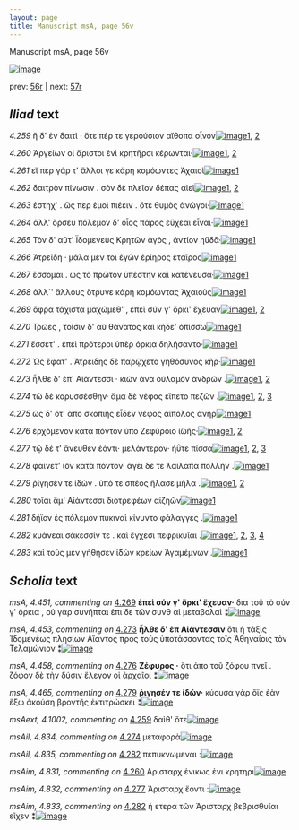 ```yaml
---
layout: page
title: Manuscript msA, page 56v
---
```


Manuscript msA, page 56v

[![image](http://www.homermultitext.org/iipsrv?OBJ=IIP,1.0&FIF=/project/homer/pyramidal/deepzoom/hmt/vaimg/2017a/VA056VN_0558.tif&WID=100&CVT=JPEG)](http://www.homermultitext.org/ict2/?urn=urn:cite2:hmt:vaimg.2017a:VA056VN_0558)

prev:  [56r](../56r) | next:  [57r](../57r)

## *Iliad* text

*4.259* <a id="4.259"/> ἢ δ' ἐν δαιτὶ · ὅτε πέρ τε γερούσιον αἴθοπα οἶνον[![image](http://www.homermultitext.org/iipsrv?OBJ=IIP,1.0&FIF=/project/homer/pyramidal/deepzoom/hmt/vaimg/2017a/VA056VN_0558.tif&RGN=0.4785,0.2149,0.3834,0.0368&WID=1000&CVT=JPEG)](http://www.homermultitext.org/ict2/?urn=urn:cite2:hmt:vaimg.2017a:VA056VN_0558@0.4785,0.2149,0.3834,0.0368)[1](#msA_4.784), [2](#msAext_4.1002)

*4.260* <a id="4.260"/> Ἀργείων οἱ ἄριστοι ἐνὶ κρητῆρσι κέρωνται·[![image](http://www.homermultitext.org/iipsrv?OBJ=IIP,1.0&FIF=/project/homer/pyramidal/deepzoom/hmt/vaimg/2017a/VA056VN_0558.tif&RGN=0.4715,0.2382,0.3684,0.0368&WID=1000&CVT=JPEG)](http://www.homermultitext.org/ict2/?urn=urn:cite2:hmt:vaimg.2017a:VA056VN_0558@0.4715,0.2382,0.3684,0.0368)[1](#msA_4.784), [2](#msAim_4.831)

*4.261* <a id="4.261"/> εἴ περ γάρ τ' ἄλλοι γε κάρη κομόωντες Ἀχαιοὶ[![image](http://www.homermultitext.org/iipsrv?OBJ=IIP,1.0&FIF=/project/homer/pyramidal/deepzoom/hmt/vaimg/2017a/VA056VN_0558.tif&RGN=0.4785,0.2547,0.3684,0.0368&WID=1000&CVT=JPEG)](http://www.homermultitext.org/ict2/?urn=urn:cite2:hmt:vaimg.2017a:VA056VN_0558@0.4785,0.2547,0.3684,0.0368)[1](#msA_4.784)

*4.262* <a id="4.262"/> δαιτρὸν πίνωσιν . σὸν δὲ πλεῖον δέπας αἰεὶ[![image](http://www.homermultitext.org/iipsrv?OBJ=IIP,1.0&FIF=/project/homer/pyramidal/deepzoom/hmt/vaimg/2017a/VA056VN_0558.tif&RGN=0.4715,0.2765,0.3704,0.0338&WID=1000&CVT=JPEG)](http://www.homermultitext.org/ict2/?urn=urn:cite2:hmt:vaimg.2017a:VA056VN_0558@0.4715,0.2765,0.3704,0.0338)[1](#msA_4.784), [2](#msA_4.448)

*4.263* <a id="4.263"/> έστηχ' . ὥς περ ἐμοὶ πιέειν . ὅτε θυμὸς ἀνώγοι·[![image](http://www.homermultitext.org/iipsrv?OBJ=IIP,1.0&FIF=/project/homer/pyramidal/deepzoom/hmt/vaimg/2017a/VA056VN_0558.tif&RGN=0.4795,0.293,0.3704,0.0338&WID=1000&CVT=JPEG)](http://www.homermultitext.org/ict2/?urn=urn:cite2:hmt:vaimg.2017a:VA056VN_0558@0.4795,0.293,0.3704,0.0338)[1](#msA_4.784)

*4.264* <a id="4.264"/> ἀλλ' ὄρσευ πόλεμον δ' οἷος πάρος εὔχεαι εἶναι·[![image](http://www.homermultitext.org/iipsrv?OBJ=IIP,1.0&FIF=/project/homer/pyramidal/deepzoom/hmt/vaimg/2017a/VA056VN_0558.tif&RGN=0.4825,0.314,0.3794,0.0353&WID=1000&CVT=JPEG)](http://www.homermultitext.org/ict2/?urn=urn:cite2:hmt:vaimg.2017a:VA056VN_0558@0.4825,0.314,0.3794,0.0353)[1](#msA_4.784)

*4.265* <a id="4.265"/> Τὸν δ' αῦτ' Ϊδομενεὺς Κρητῶν ἀγὸς , ἀντίον ηὔδᾱ·[![image](http://www.homermultitext.org/iipsrv?OBJ=IIP,1.0&FIF=/project/homer/pyramidal/deepzoom/hmt/vaimg/2017a/VA056VN_0558.tif&RGN=0.4735,0.3321,0.3944,0.0383&WID=1000&CVT=JPEG)](http://www.homermultitext.org/ict2/?urn=urn:cite2:hmt:vaimg.2017a:VA056VN_0558@0.4735,0.3321,0.3944,0.0383)[1](#msA_4.784)

*4.266* <a id="4.266"/> Ἀτρείδη · μάλα μέν τοι ἐγὼν ἐρίηρος ἑταῖρος[![image](http://www.homermultitext.org/iipsrv?OBJ=IIP,1.0&FIF=/project/homer/pyramidal/deepzoom/hmt/vaimg/2017a/VA056VN_0558.tif&RGN=0.4815,0.3501,0.3774,0.0353&WID=1000&CVT=JPEG)](http://www.homermultitext.org/ict2/?urn=urn:cite2:hmt:vaimg.2017a:VA056VN_0558@0.4815,0.3501,0.3774,0.0353)[1](#msA_4.784)

*4.267* <a id="4.267"/> ἔσσομαι . ὡς τὸ πρῶτον ὑπέστην καὶ κατένευσα·[![image](http://www.homermultitext.org/iipsrv?OBJ=IIP,1.0&FIF=/project/homer/pyramidal/deepzoom/hmt/vaimg/2017a/VA056VN_0558.tif&RGN=0.4895,0.3696,0.3844,0.0353&WID=1000&CVT=JPEG)](http://www.homermultitext.org/ict2/?urn=urn:cite2:hmt:vaimg.2017a:VA056VN_0558@0.4895,0.3696,0.3844,0.0353)[1](#msA_4.784)

*4.268* <a id="4.268"/> ἀλλ`' ἄλλους ὄτρυνε κάρη κομόωντας Ἀχαιοὺς[![image](http://www.homermultitext.org/iipsrv?OBJ=IIP,1.0&FIF=/project/homer/pyramidal/deepzoom/hmt/vaimg/2017a/VA056VN_0558.tif&RGN=0.4895,0.3862,0.3844,0.0353&WID=1000&CVT=JPEG)](http://www.homermultitext.org/ict2/?urn=urn:cite2:hmt:vaimg.2017a:VA056VN_0558@0.4895,0.3862,0.3844,0.0353)[1](#msA_4.784)

*4.269* <a id="4.269"/> ὄφρα τάχιστα μαχώμεθ' , ἐπεὶ σύν γ' ὄρκι' ἔχευαν[![image](http://www.homermultitext.org/iipsrv?OBJ=IIP,1.0&FIF=/project/homer/pyramidal/deepzoom/hmt/vaimg/2017a/VA056VN_0558.tif&RGN=0.4895,0.4057,0.3944,0.0391&WID=1000&CVT=JPEG)](http://www.homermultitext.org/ict2/?urn=urn:cite2:hmt:vaimg.2017a:VA056VN_0558@0.4895,0.4057,0.3944,0.0391)[1](#msA_4.784), [2](#msA_4.451)

*4.270* <a id="4.270"/> Τρῶες , τοῖσιν δ' αῦ θάνατος καὶ κήδε' ὀπίσσω[![image](http://www.homermultitext.org/iipsrv?OBJ=IIP,1.0&FIF=/project/homer/pyramidal/deepzoom/hmt/vaimg/2017a/VA056VN_0558.tif&RGN=0.4815,0.4237,0.3944,0.0391&WID=1000&CVT=JPEG)](http://www.homermultitext.org/ict2/?urn=urn:cite2:hmt:vaimg.2017a:VA056VN_0558@0.4815,0.4237,0.3944,0.0391)[1](#msA_4.784)

*4.271* <a id="4.271"/> ἔσσετ' . ἐπεὶ πρότεροι ὑπὲρ όρκια δηλήσαντο·[![image](http://www.homermultitext.org/iipsrv?OBJ=IIP,1.0&FIF=/project/homer/pyramidal/deepzoom/hmt/vaimg/2017a/VA056VN_0558.tif&RGN=0.4825,0.4425,0.3864,0.0346&WID=1000&CVT=JPEG)](http://www.homermultitext.org/ict2/?urn=urn:cite2:hmt:vaimg.2017a:VA056VN_0558@0.4825,0.4425,0.3864,0.0346)[1](#msA_4.784)

*4.272* <a id="4.272"/> Ὡς ἔφατ' . Ἀτρειδης δὲ παρῴχετο γηθόσυνος κῆρ·[![image](http://www.homermultitext.org/iipsrv?OBJ=IIP,1.0&FIF=/project/homer/pyramidal/deepzoom/hmt/vaimg/2017a/VA056VN_0558.tif&RGN=0.4785,0.4583,0.4154,0.0436&WID=1000&CVT=JPEG)](http://www.homermultitext.org/ict2/?urn=urn:cite2:hmt:vaimg.2017a:VA056VN_0558@0.4785,0.4583,0.4154,0.0436)[1](#msA_4.784)

*4.273* <a id="4.273"/> ἦλθε δ' ἐπ' Αἰάντεσσι · κιὼν ἀνα οὐλαμὸν ἀνδρῶν .[![image](http://www.homermultitext.org/iipsrv?OBJ=IIP,1.0&FIF=/project/homer/pyramidal/deepzoom/hmt/vaimg/2017a/VA056VN_0558.tif&RGN=0.4705,0.4793,0.4154,0.0421&WID=1000&CVT=JPEG)](http://www.homermultitext.org/ict2/?urn=urn:cite2:hmt:vaimg.2017a:VA056VN_0558@0.4705,0.4793,0.4154,0.0421)[1](#msA_4.784), [2](#msA_4.453)

*4.274* <a id="4.274"/> τὼ δὲ κορυσσέσθην· ἅμα δὲ νέφος εἵπετο πεζῶν .[![image](http://www.homermultitext.org/iipsrv?OBJ=IIP,1.0&FIF=/project/homer/pyramidal/deepzoom/hmt/vaimg/2017a/VA056VN_0558.tif&RGN=0.4855,0.4974,0.3974,0.0406&WID=1000&CVT=JPEG)](http://www.homermultitext.org/ict2/?urn=urn:cite2:hmt:vaimg.2017a:VA056VN_0558@0.4855,0.4974,0.3974,0.0406)[1](#msA_4.784), [2](#msAil_4.834), [3](#msA_4.456)

*4.275* <a id="4.275"/> ὡς δ' ὅτ' ἀπο σκοπιῆς εἶδεν νέφος αἰπόλος ἀνὴρ[![image](http://www.homermultitext.org/iipsrv?OBJ=IIP,1.0&FIF=/project/homer/pyramidal/deepzoom/hmt/vaimg/2017a/VA056VN_0558.tif&RGN=0.4845,0.5116,0.4164,0.0413&WID=1000&CVT=JPEG)](http://www.homermultitext.org/ict2/?urn=urn:cite2:hmt:vaimg.2017a:VA056VN_0558@0.4845,0.5116,0.4164,0.0413)[1](#msA_4.784)

*4.276* <a id="4.276"/> ἐρχόμενον κατα πόντον ὑπο Ζεφύροιο ἰ̈ωῆς·[![image](http://www.homermultitext.org/iipsrv?OBJ=IIP,1.0&FIF=/project/homer/pyramidal/deepzoom/hmt/vaimg/2017a/VA056VN_0558.tif&RGN=0.4835,0.5357,0.4034,0.0413&WID=1000&CVT=JPEG)](http://www.homermultitext.org/ict2/?urn=urn:cite2:hmt:vaimg.2017a:VA056VN_0558@0.4835,0.5357,0.4034,0.0413)[1](#msA_4.784), [2](#msA_4.458)

*4.277* <a id="4.277"/> τῷ δέ τ' ἄνευθεν ἐόντι· μελάντερον· ἠΰτε πίσσα[![image](http://www.homermultitext.org/iipsrv?OBJ=IIP,1.0&FIF=/project/homer/pyramidal/deepzoom/hmt/vaimg/2017a/VA056VN_0558.tif&RGN=0.4745,0.5537,0.4184,0.0383&WID=1000&CVT=JPEG)](http://www.homermultitext.org/ict2/?urn=urn:cite2:hmt:vaimg.2017a:VA056VN_0558@0.4745,0.5537,0.4184,0.0383)[1](#msA_4.784), [2](#msAim_4.832), [3](#msA_4.459)

*4.278* <a id="4.278"/> φαίνετ' ἰ̈ὸν κατὰ πόντον· ἄγει δέ τε λαίλαπα πολλὴν .[![image](http://www.homermultitext.org/iipsrv?OBJ=IIP,1.0&FIF=/project/homer/pyramidal/deepzoom/hmt/vaimg/2017a/VA056VN_0558.tif&RGN=0.4845,0.5725,0.4184,0.0458&WID=1000&CVT=JPEG)](http://www.homermultitext.org/ict2/?urn=urn:cite2:hmt:vaimg.2017a:VA056VN_0558@0.4845,0.5725,0.4184,0.0458)[1](#msA_4.784)

*4.279* <a id="4.279"/> ῥίγησέν τε ἰ̈δών . ὑπό τε σπέος ἤλασε μῆλα .[![image](http://www.homermultitext.org/iipsrv?OBJ=IIP,1.0&FIF=/project/homer/pyramidal/deepzoom/hmt/vaimg/2017a/VA056VN_0558.tif&RGN=0.4845,0.5905,0.3974,0.0391&WID=1000&CVT=JPEG)](http://www.homermultitext.org/ict2/?urn=urn:cite2:hmt:vaimg.2017a:VA056VN_0558@0.4845,0.5905,0.3974,0.0391)[1](#msA_4.784), [2](#msA_4.465)

*4.280* <a id="4.280"/> τοῖαι ἅμ' Αἰάντεσσι διοτρεφέων αἰζηῶν[![image](http://www.homermultitext.org/iipsrv?OBJ=IIP,1.0&FIF=/project/homer/pyramidal/deepzoom/hmt/vaimg/2017a/VA056VN_0558.tif&RGN=0.4855,0.6123,0.3664,0.0331&WID=1000&CVT=JPEG)](http://www.homermultitext.org/ict2/?urn=urn:cite2:hmt:vaimg.2017a:VA056VN_0558@0.4855,0.6123,0.3664,0.0331)[1](#msA_4.784)

*4.281* <a id="4.281"/> δήϊον ἐς πόλεμον πυκιναὶ κίνυντο φάλαγγες .[![image](http://www.homermultitext.org/iipsrv?OBJ=IIP,1.0&FIF=/project/homer/pyramidal/deepzoom/hmt/vaimg/2017a/VA056VN_0558.tif&RGN=0.4875,0.6273,0.3854,0.0376&WID=1000&CVT=JPEG)](http://www.homermultitext.org/ict2/?urn=urn:cite2:hmt:vaimg.2017a:VA056VN_0558@0.4875,0.6273,0.3854,0.0376)[1](#msA_4.784)

*4.282* <a id="4.282"/> κυάνεαι σάκεσσίν τε . καὶ ἔγχεσι πεφρικυῖαι .[![image](http://www.homermultitext.org/iipsrv?OBJ=IIP,1.0&FIF=/project/homer/pyramidal/deepzoom/hmt/vaimg/2017a/VA056VN_0558.tif&RGN=0.4825,0.6476,0.4074,0.0383&WID=1000&CVT=JPEG)](http://www.homermultitext.org/ict2/?urn=urn:cite2:hmt:vaimg.2017a:VA056VN_0558@0.4825,0.6476,0.4074,0.0383)[1](#msA_4.784), [2](#msAil_4.835), [3](#msAim_4.833), [4](#msA_4.467)

*4.283* <a id="4.283"/> καὶ τοὺς μὲν γήθησεν ἰ̈δὼν κρείων Ἀγαμέμνων .[![image](http://www.homermultitext.org/iipsrv?OBJ=IIP,1.0&FIF=/project/homer/pyramidal/deepzoom/hmt/vaimg/2017a/VA056VN_0558.tif&RGN=0.4965,0.6664,0.4074,0.0383&WID=1000&CVT=JPEG)](http://www.homermultitext.org/ict2/?urn=urn:cite2:hmt:vaimg.2017a:VA056VN_0558@0.4965,0.6664,0.4074,0.0383)[1](#msA_4.784)

## *Scholia* text

*msA, 4.451, commenting on* [4.269](#4.269)  <a id="msA_4.451"/> **ἐπεὶ σύν γ' ὄρκι' ἔχευαν·** δια τοῦ τὸ σύν γ' όρκια , οὐ γὰρ συνῆπται ἐπι δε τῶν συνθ αἱ μεταβολαὶ ⁑[![image](http://www.homermultitext.org/iipsrv?OBJ=IIP,1.0&FIF=/project/homer/pyramidal/deepzoom/hmt/vaimg/2017a/VA056VN_0558.tif&RGN=0.39148858,0.14107884,0.43275608,0.02033195&WID=1000&CVT=JPEG)](http://www.homermultitext.org/ict2/?urn=urn:cite2:hmt:vaimg.2017a:VA056VN_0558@0.39148858,0.14107884,0.43275608,0.02033195)

*msA, 4.453, commenting on* [4.273](#4.273)  <a id="msA_4.453"/> **ἦλθε δ' ἐπ Αἰάντεσσιν** ὅτι ἡ τάξις Ἰδομενέως πλησίων Αἴαντος προς τοὺς ὑποτάσσοντας τοῖς Ἀθηναίοις τὸν Τελαμώνιον ⁑[![image](http://www.homermultitext.org/iipsrv?OBJ=IIP,1.0&FIF=/project/homer/pyramidal/deepzoom/hmt/vaimg/2017a/VA056VN_0558.tif&RGN=0.22568165,0.49474412,0.19823139,0.05255878&WID=1000&CVT=JPEG)](http://www.homermultitext.org/ict2/?urn=urn:cite2:hmt:vaimg.2017a:VA056VN_0558@0.22568165,0.49474412,0.19823139,0.05255878)

*msA, 4.458, commenting on* [4.276](#4.276)  <a id="msA_4.458"/> **Ζέφυρος ·** ὅτι ἀπο τοῦ ζόφου πνεῖ . ζόφον δὲ τὴν δύσιν ἔλεγον οἱ ἀρχαῖοι ⁑[![image](http://www.homermultitext.org/iipsrv?OBJ=IIP,1.0&FIF=/project/homer/pyramidal/deepzoom/hmt/vaimg/2017a/VA056VN_0558.tif&RGN=0.22789241,0.66085754,0.19896831,0.04066390&WID=1000&CVT=JPEG)](http://www.homermultitext.org/ict2/?urn=urn:cite2:hmt:vaimg.2017a:VA056VN_0558@0.22789241,0.66085754,0.19896831,0.04066390)

*msA, 4.465, commenting on* [4.279](#4.279)  <a id="msA_4.465"/> **ῥιγησέν τε ἱδών·** κύουσα γὰρ ὅϊς ἐὰν ἔξω ἀκούση βροντῆς ἐκτιτρώσκει ⁑[![image](http://www.homermultitext.org/iipsrv?OBJ=IIP,1.0&FIF=/project/homer/pyramidal/deepzoom/hmt/vaimg/2017a/VA056VN_0558.tif&RGN=0.22052321,0.69073306,0.23323508,0.03734440&WID=1000&CVT=JPEG)](http://www.homermultitext.org/ict2/?urn=urn:cite2:hmt:vaimg.2017a:VA056VN_0558@0.22052321,0.69073306,0.23323508,0.03734440)

*msAext, 4.1002, commenting on* [4.259](#4.259)  <a id="msAext_4.1002"/> δαὶθ' ὅτε[![image](http://www.homermultitext.org/iipsrv?OBJ=IIP,1.0&FIF=/project/homer/pyramidal/deepzoom/hmt/vaimg/2017a/VA056VN_0558.tif&RGN=0.089,0.2335,0.075,0.0263&WID=1000&CVT=JPEG)](http://www.homermultitext.org/ict2/?urn=urn:cite2:hmt:vaimg.2017a:VA056VN_0558@0.089,0.2335,0.075,0.0263)

*msAil, 4.834, commenting on* [4.274](#4.274)  <a id="msAil_4.834"/> μεταφορὰ[![image](http://www.homermultitext.org/iipsrv?OBJ=IIP,1.0&FIF=/project/homer/pyramidal/deepzoom/hmt/vaimg/2017a/VA056VN_0558.tif&RGN=0.71757553,0.50000000,0.03666175,0.00871369&WID=1000&CVT=JPEG)](http://www.homermultitext.org/ict2/?urn=urn:cite2:hmt:vaimg.2017a:VA056VN_0558@0.71757553,0.50000000,0.03666175,0.00871369)

*msAil, 4.835, commenting on* [4.282](#4.282)  <a id="msAil_4.835"/> πεπυκνωμεναι :[![image](http://www.homermultitext.org/iipsrv?OBJ=IIP,1.0&FIF=/project/homer/pyramidal/deepzoom/hmt/vaimg/2017a/VA056VN_0558.tif&RGN=0.81245394,0.65062241,0.05913780,0.00746888&WID=1000&CVT=JPEG)](http://www.homermultitext.org/ict2/?urn=urn:cite2:hmt:vaimg.2017a:VA056VN_0558@0.81245394,0.65062241,0.05913780,0.00746888)

*msAim, 4.831, commenting on* [4.260](#4.260)  <a id="msAim_4.831"/> Αρισταρχ ἑνικως ἐνι κρητηρι[![image](http://www.homermultitext.org/iipsrv?OBJ=IIP,1.0&FIF=/project/homer/pyramidal/deepzoom/hmt/vaimg/2017a/VA056VN_0558.tif&RGN=0.42317612,0.24854772,0.04753132,0.02849239&WID=1000&CVT=JPEG)](http://www.homermultitext.org/ict2/?urn=urn:cite2:hmt:vaimg.2017a:VA056VN_0558@0.42317612,0.24854772,0.04753132,0.02849239)

*msAim, 4.832, commenting on* [4.277](#4.277)  <a id="msAim_4.832"/> Ἀρισταρχ ἔοντι :[![image](http://www.homermultitext.org/iipsrv?OBJ=IIP,1.0&FIF=/project/homer/pyramidal/deepzoom/hmt/vaimg/2017a/VA056VN_0558.tif&RGN=0.44565217,0.57192254,0.03297716,0.01908714&WID=1000&CVT=JPEG)](http://www.homermultitext.org/ict2/?urn=urn:cite2:hmt:vaimg.2017a:VA056VN_0558@0.44565217,0.57192254,0.03297716,0.01908714)

*msAim, 4.833, commenting on* [4.282](#4.282)  <a id="msAim_4.833"/> ἡ ετερα τῶν Ἀρισταρχ βεβρισθυῖαι εῖχεν ⁑[![image](http://www.homermultitext.org/iipsrv?OBJ=IIP,1.0&FIF=/project/homer/pyramidal/deepzoom/hmt/vaimg/2017a/VA056VN_0558.tif&RGN=0.43865144,0.66860304,0.05140015,0.02738589&WID=1000&CVT=JPEG)](http://www.homermultitext.org/ict2/?urn=urn:cite2:hmt:vaimg.2017a:VA056VN_0558@0.43865144,0.66860304,0.05140015,0.02738589)